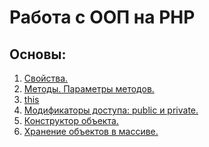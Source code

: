 <h1>Работа с ООП на PHP</h1>
<h2>Основы:</h2>
<ol>
    <li>
        <a href="https://clck.ru/KYdxK">
            Свойства.
        </a>
    </li>
    <li>
        <a href="https://clck.ru/KYeDq">
            Методы. Параметры методов.
        </a>
    </li>
    <li>
        <a href="https://clck.ru/KYe4S">
            this
        </a>
    </li>
    <li>
        <a href="https://clck.ru/KYe5j">
            Модификаторы доступа: public и private.
        </a>
    </li>
    <li>
        <a href="https://clck.ru/KYe8e">
            Конструктор объекта.
        </a>
    </li>
    <li>
        <a href="https://clck.ru/KYe9T">
            Хранение объектов в массиве.
        </a>
    </li>
</ol>